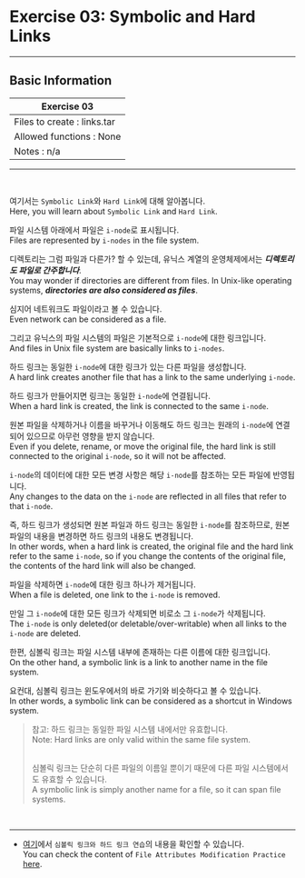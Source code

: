 # Exercise 03: Symbolic and Hard Links

---

## Basic Information

| Exercise 03                    |
|--------------------------------|
| Files to create : links.tar			 |
| Allowed functions : None				   |
| Notes : n/a							             |

---

<br>

여기서는 `Symbolic Link`와 `Hard Link`에 대해 알아봅니다.<br>
Here, you will learn about `Symbolic Link` and `Hard Link`.<br>

파일 시스템 아래에서 파일은 `i-node`로 표시됩니다.<br>
Files are represented by `i-nodes` in the file system.<br>

디렉토리는 그럼 파일과 다른가? 할 수 있는데, 유닉스 계열의 운영체제에서는 ***디렉토리도 파일로 간주합니다***.<br>
You may wonder if directories are different from files. In Unix-like operating systems, ***directories are also considered as files***.<br>

심지어 네트워크도 파일이라고 볼 수 있습니다.<br>
Even network can be considered as a file.<br>

그리고 유닉스의 파일 시스템의 파일은 기본적으로 `i-node`에 대한 링크입니다.<br>
And files in Unix file system are basically links to `i-nodes`.<br>

하드 링크는 동일한 `i-node`에 대한 링크가 있는 다른 파일을 생성합니다.<br>
A hard link creates another file that has a link to the same underlying `i-node`.<br>

하드 링크가 만들어지면 링크는 동일한 `i-node`에 연결됩니다.<br>
When a hard link is created, the link is connected to the same `i-node`.<br>

원본 파일을 삭제하거나 이름을 바꾸거나 이동해도 하드 링크는 원래의 `i-node`에 연결되어 있으므로 아무런 영향을 받지 않습니다.<br>
Even if you delete, rename, or move the original file, the hard link is still connected to the original `i-node`, so it will not be affected.<br>

`i-node`의 데이터에 대한 모든 변경 사항은 해당 `i-node`를 참조하는 모든 파일에 반영됩니다.<br>
Any changes to the data on the `i-node` are reflected in all files that refer to that `i-node`.<br>

즉, 하드 링크가 생성되면 원본 파일과 하드 링크는 동일한 `i-node`를 참조하므로, 원본 파일의 내용을 변경하면 하드 링크의 내용도 변경됩니다.<br>
In other words, when a hard link is created, the original file and the hard link refer to the same `i-node`, so if you change the contents of the original file, the contents of the hard link will also be changed.<br>

파일을 삭제하면 `i-node`에 대한 링크 하나가 제거됩니다.<br>
When a file is deleted, one link to the `i-node` is removed.<br>

만일 그 `i-node`에 대한 모든 링크가 삭제되면 비로소 그 `i-node`가 삭제됩니다.<br>
The `i-node` is only deleted(or deletable/over-writable) when all links to the `i-node` are deleted.<br>

한편, 심볼릭 링크는 파일 시스템 내부에 존재하는 다른 이름에 대한 링크입니다.<br>
On the other hand, a symbolic link is a link to another name in the file system.<br>

요컨대, 심볼릭 링크는 윈도우에서의 바로 가기와 비슷하다고 볼 수 있습니다.<br>
In other words, a symbolic link can be considered as a shortcut in Windows system.<br>

> 참고: 하드 링크는 동일한 파일 시스템 내에서만 유효합니다.<br>
> Note: Hard links are only valid within the same file system.<br><br>
>
> 심볼릭 링크는 단순히 다른 파일의 이름일 뿐이기 때문에 다른 파일 시스템에서도 유효할 수 있습니다.<br>
> A symbolic link is simply another name for a file, so it can span file systems.<br>

<br>

---
* [여기](https://github.com/garlicvread/Shell_Scripting/tree/main/ShellScripts/03.SymbolicAndHardLinks/File)에서 `심볼릭 링크와 하드 링크 연습`의 내용을 확인할 수 있습니다.<br>
  You can check the content of `File Attributes Modification Practice` [here](https://github.com/garlicvread/Shell_Scripting/tree/main/ShellScripts/03.SymbolicAndHardLinks/File).